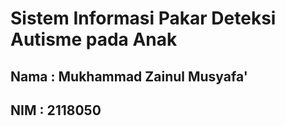 # Sistem Informasi Pakar Deteksi Autisme pada Anak
<h2>Nama  : Mukhammad Zainul Musyafa'</h2>
<h2>NIM   : 2118050</h2>
